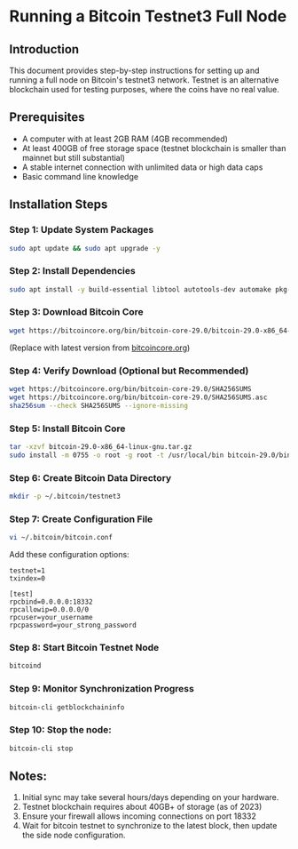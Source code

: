 # Running a Bitcoin Testnet3 Full Node

## Introduction
This document provides step-by-step instructions for setting up and running a full node on Bitcoin's testnet3 network. Testnet is an alternative blockchain used for testing purposes, where the coins have no real value.

## Prerequisites
- A computer with at least 2GB RAM (4GB recommended)
- At least 400GB of free storage space (testnet blockchain is smaller than mainnet but still substantial)
- A stable internet connection with unlimited data or high data caps
- Basic command line knowledge

## Installation Steps

### Step 1: Update System Packages
```bash
sudo apt update && sudo apt upgrade -y
```

### Step 2: Install Dependencies
```bash
sudo apt install -y build-essential libtool autotools-dev automake pkg-config bsdmainutils python3 libssl-dev libevent-dev libboost-system-dev libboost-filesystem-dev libboost-chrono-dev libboost-test-dev libboost-thread-dev
```

### Step 3: Download Bitcoin Core
```bash
wget https://bitcoincore.org/bin/bitcoin-core-29.0/bitcoin-29.0-x86_64-linux-gnu.tar.gz
```
(Replace with latest version from [bitcoincore.org](https://bitcoincore.org/en/download/))

### Step 4: Verify Download (Optional but Recommended)
```bash
wget https://bitcoincore.org/bin/bitcoin-core-29.0/SHA256SUMS
wget https://bitcoincore.org/bin/bitcoin-core-29.0/SHA256SUMS.asc
sha256sum --check SHA256SUMS --ignore-missing
```

### Step 5: Install Bitcoin Core
```bash
tar -xzvf bitcoin-29.0-x86_64-linux-gnu.tar.gz
sudo install -m 0755 -o root -g root -t /usr/local/bin bitcoin-29.0/bin/*
```

### Step 6: Create Bitcoin Data Directory
```bash
mkdir -p ~/.bitcoin/testnet3
```

### Step 7: Create Configuration File
```bash
vi ~/.bitcoin/bitcoin.conf
```

Add these configuration options:
```
testnet=1
txindex=0

[test]
rpcbind=0.0.0.0:18332
rpcallowip=0.0.0.0/0
rpcuser=your_username
rpcpassword=your_strong_password
```

### Step 8: Start Bitcoin Testnet Node
```bash
bitcoind
```

### Step 9: Monitor Synchronization Progress
```bash
bitcoin-cli getblockchaininfo
```

### Step 10: Stop the node:
```bash
bitcoin-cli stop
```

## Notes:
1. Initial sync may take several hours/days depending on your hardware.
2. Testnet blockchain requires about 40GB+ of storage (as of 2023)
3. Ensure your firewall allows incoming connections on port 18332
4. Wait for bitcoin testnet to synchronize to the latest block, then update the side node configuration.